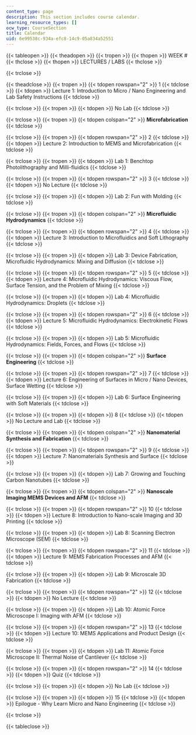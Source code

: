 ```yaml
---
content_type: page
description: This section includes course calendar.
learning_resource_types: []
ocw_type: CourseSection
title: Calendar
uid: 6e99538c-934a-efc8-14c9-05a834a52551
---
```


{{< tableopen >}}
{{< theadopen >}}
{{< tropen >}}
{{< thopen >}}
WEEK #
{{< thclose >}}
{{< thopen >}}
LECTURES / LABS
{{< thclose >}}

{{< trclose >}}

{{< theadclose >}}
{{< tropen >}}
{{< tdopen rowspan="2" >}}
1
{{< tdclose >}}
{{< tdopen >}}
Lecture 1: Introduction to Micro / Nano Engineering and Lab Safety Instructions
{{< tdclose >}}

{{< trclose >}}
{{< tropen >}}
{{< tdopen >}}
No Lab
{{< tdclose >}}

{{< trclose >}}
{{< tropen >}}
{{< tdopen colspan="2" >}}
**Microfabrication**
{{< tdclose >}}

{{< trclose >}}
{{< tropen >}}
{{< tdopen rowspan="2" >}}
2
{{< tdclose >}}
{{< tdopen >}}
Lecture 2: Introduction to MEMS and Microfabrication
{{< tdclose >}}

{{< trclose >}}
{{< tropen >}}
{{< tdopen >}}
Lab 1: Benchtop Photolithography and Milli-fluidics
{{< tdclose >}}

{{< trclose >}}
{{< tropen >}}
{{< tdopen rowspan="2" >}}
3
{{< tdclose >}}
{{< tdopen >}}
No Lecture
{{< tdclose >}}

{{< trclose >}}
{{< tropen >}}
{{< tdopen >}}
Lab 2: Fun with Molding
{{< tdclose >}}

{{< trclose >}}
{{< tropen >}}
{{< tdopen colspan="2" >}}
**Microfluidic Hydrodynamics**
{{< tdclose >}}

{{< trclose >}}
{{< tropen >}}
{{< tdopen rowspan="2" >}}
4
{{< tdclose >}}
{{< tdopen >}}
Lecture 3: Introduction to Microfluidics and Soft Lithography
{{< tdclose >}}

{{< trclose >}}
{{< tropen >}}
{{< tdopen >}}
Lab 3: Device Fabrication, Microfluidic Hydrodynamics: Mixing and Diffusion
{{< tdclose >}}

{{< trclose >}}
{{< tropen >}}
{{< tdopen rowspan="2" >}}
5
{{< tdclose >}}
{{< tdopen >}}
Lecture 4: Microfluidic Hydrodynamics: Viscous Flow, Surface Tension, and the Problem of Mixing
{{< tdclose >}}

{{< trclose >}}
{{< tropen >}}
{{< tdopen >}}
Lab 4: Microfluidic Hydrodynamics: Droplets
{{< tdclose >}}

{{< trclose >}}
{{< tropen >}}
{{< tdopen rowspan="2" >}}
6
{{< tdclose >}}
{{< tdopen >}}
Lecture 5: Microfluidic Hydrodynamics: Electrokinetic Flows
{{< tdclose >}}

{{< trclose >}}
{{< tropen >}}
{{< tdopen >}}
Lab 5: Microfluidic Hydrodynamics: Fields, Forces, and Flows
{{< tdclose >}}

{{< trclose >}}
{{< tropen >}}
{{< tdopen colspan="2" >}}
**Surface Engineering**
{{< tdclose >}}

{{< trclose >}}
{{< tropen >}}
{{< tdopen rowspan="2" >}}
7
{{< tdclose >}}
{{< tdopen >}}
Lecture 6: Engineering of Surfaces in Micro / Nano Devices, Surface Wetting
{{< tdclose >}}

{{< trclose >}}
{{< tropen >}}
{{< tdopen >}}
Lab 6: Surface Engineering with Soft Materials
{{< tdclose >}}

{{< trclose >}}
{{< tropen >}}
{{< tdopen >}}
8
{{< tdclose >}}
{{< tdopen >}}
No Lecture and Lab
{{< tdclose >}}

{{< trclose >}}
{{< tropen >}}
{{< tdopen colspan="2" >}}
**Nanomaterial Synthesis and Fabrication**
{{< tdclose >}}

{{< trclose >}}
{{< tropen >}}
{{< tdopen rowspan="2" >}}
9
{{< tdclose >}}
{{< tdopen >}}
Lecture 7: Nanomaterials Synthesis and Surface
{{< tdclose >}}

{{< trclose >}}
{{< tropen >}}
{{< tdopen >}}
Lab 7: Growing and Touching Carbon Nanotubes
{{< tdclose >}}

{{< trclose >}}
{{< tropen >}}
{{< tdopen colspan="2" >}}
**Nanoscale Imaging MEMS Devices and AFM**
{{< tdclose >}}

{{< trclose >}}
{{< tropen >}}
{{< tdopen rowspan="2" >}}
10
{{< tdclose >}}
{{< tdopen >}}
Lecture 8: Introduction to Nano-scale Imaging and 3D Printing
{{< tdclose >}}

{{< trclose >}}
{{< tropen >}}
{{< tdopen >}}
Lab 8: Scanning Electron Microscope (SEM)
{{< tdclose >}}

{{< trclose >}}
{{< tropen >}}
{{< tdopen rowspan="2" >}}
11
{{< tdclose >}}
{{< tdopen >}}
Lecture 9: MEMS Fabrication Processes and AFM
{{< tdclose >}}

{{< trclose >}}
{{< tropen >}}
{{< tdopen >}}
Lab 9: Microscale 3D Fabrication
{{< tdclose >}}

{{< trclose >}}
{{< tropen >}}
{{< tdopen rowspan="2" >}}
12
{{< tdclose >}}
{{< tdopen >}}
No Lecture
{{< tdclose >}}

{{< trclose >}}
{{< tropen >}}
{{< tdopen >}}
Lab 10: Atomic Force Microscope I: Imaging with AFM
{{< tdclose >}}

{{< trclose >}}
{{< tropen >}}
{{< tdopen rowspan="2" >}}
13
{{< tdclose >}}
{{< tdopen >}}
Lecture 10: MEMS Applications and Product Design
{{< tdclose >}}

{{< trclose >}}
{{< tropen >}}
{{< tdopen >}}
Lab 11: Atomic Force Microscope II: Thermal Noise of Cantilever
{{< tdclose >}}

{{< trclose >}}
{{< tropen >}}
{{< tdopen rowspan="2" >}}
14
{{< tdclose >}}
{{< tdopen >}}
Quiz
{{< tdclose >}}

{{< trclose >}}
{{< tropen >}}
{{< tdopen >}}
No Lab
{{< tdclose >}}

{{< trclose >}}
{{< tropen >}}
{{< tdopen >}}
15
{{< tdclose >}}
{{< tdopen >}}
Epilogue - Why Learn Micro and Nano Engineering
{{< tdclose >}}

{{< trclose >}}

{{< tableclose >}}